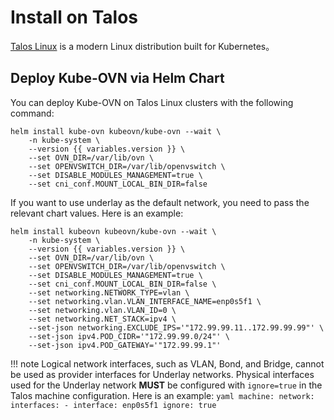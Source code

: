 # Install on Talos

[Talos Linux](https://github.com/siderolabs/talos) is a modern Linux distribution built for Kubernetes。

## Deploy Kube-OVN via Helm Chart

You can deploy Kube-OVN on Talos Linux clusters with the following command:

```shell
helm install kube-ovn kubeovn/kube-ovn --wait \
    -n kube-system \
    --version {{ variables.version }} \
    --set OVN_DIR=/var/lib/ovn \
    --set OPENVSWITCH_DIR=/var/lib/openvswitch \
    --set DISABLE_MODULES_MANAGEMENT=true \
    --set cni_conf.MOUNT_LOCAL_BIN_DIR=false
```

If you want to use underlay as the default network, you need to pass the relevant chart values. Here is an example:

```shell
helm install kubeovn kubeovn/kube-ovn --wait \
    -n kube-system \
    --version {{ variables.version }} \
    --set OVN_DIR=/var/lib/ovn \
    --set OPENVSWITCH_DIR=/var/lib/openvswitch \
    --set DISABLE_MODULES_MANAGEMENT=true \
    --set cni_conf.MOUNT_LOCAL_BIN_DIR=false \
    --set networking.NETWORK_TYPE=vlan \
    --set networking.vlan.VLAN_INTERFACE_NAME=enp0s5f1 \
    --set networking.vlan.VLAN_ID=0 \
    --set networking.NET_STACK=ipv4 \
    --set-json networking.EXCLUDE_IPS='"172.99.99.11..172.99.99.99"' \
    --set-json ipv4.POD_CIDR='"172.99.99.0/24"' \
    --set-json ipv4.POD_GATEWAY='"172.99.99.1"'
```

!!! note
    Logical network interfaces, such as VLAN, Bond, and Bridge, cannot be used as provider interfaces for Underlay networks. Physical interfaces used for the Underlay network **MUST** be configured with `ignore=true` in the Talos machine configuration. Here is an example:
    ```yaml
    machine:
      network:
        interfaces:
          - interface: enp0s5f1
            ignore: true
    ```
